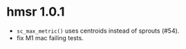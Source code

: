 # hmsr 1.0.1
* `sc_max_metric()` uses centroids instead of sprouts (#54).
* fix M1 mac failing tests.
